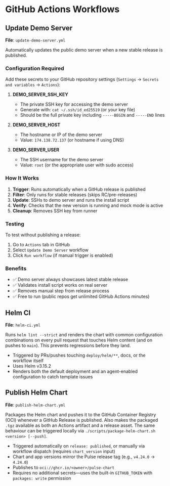 # GitHub Actions Workflows

## Update Demo Server

**File**: `update-demo-server.yml`

Automatically updates the public demo server when a new stable release is published.

### Configuration Required

Add these secrets to your GitHub repository settings (`Settings` → `Secrets and variables` → `Actions`):

1. **DEMO_SERVER_SSH_KEY**
   - The private SSH key for accessing the demo server
   - Generate with: `cat ~/.ssh/id_ed25519` (or your key file)
   - Should be the full private key including `-----BEGIN` and `-----END` lines

2. **DEMO_SERVER_HOST**
   - The hostname or IP of the demo server
   - Value: `174.138.72.137` (or hostname if using DNS)

3. **DEMO_SERVER_USER**
   - The SSH username for the demo server
   - Value: `root` (or the appropriate user with sudo access)

### How It Works

1. **Trigger**: Runs automatically when a GitHub release is published
2. **Filter**: Only runs for stable releases (skips RC/pre-releases)
3. **Update**: SSHs to demo server and runs the install script
4. **Verify**: Checks that the new version is running and mock mode is active
5. **Cleanup**: Removes SSH key from runner

### Testing

To test without publishing a release:
1. Go to `Actions` tab in GitHub
2. Select `Update Demo Server` workflow
3. Click `Run workflow` (if manual trigger is enabled)

### Benefits

- ✅ Demo server always showcases latest stable release
- ✅ Validates install script works on real server
- ✅ Removes manual step from release process
- ✅ Free to run (public repos get unlimited GitHub Actions minutes)

## Helm CI

**File**: `helm-ci.yml`

Runs `helm lint --strict` and renders the chart with common configuration combinations on every pull request that touches Helm content (and on pushes to `main`). This prevents regressions before they land.

- Triggered by PRs/pushes touching `deploy/helm/**`, docs, or the workflow itself
- Uses Helm v3.15.2
- Renders both the default deployment and an agent-enabled configuration to catch template issues

## Publish Helm Chart

**File**: `publish-helm-chart.yml`

Packages the Helm chart and pushes it to the GitHub Container Registry (OCI) whenever a GitHub Release is published. Also makes the packaged `.tgz` available as both an Actions artifact and a release asset. The same behaviour can be triggered locally via `./scripts/package-helm-chart.sh <version> [--push]`.

- Triggered automatically on `release: published`, or manually via workflow dispatch (requires `chart_version` input)
- Chart and app versions mirror the Pulse release tag (e.g., `v4.24.0` → `4.24.0`)
- Publishes to `oci://ghcr.io/<owner>/pulse-chart`
- Requires no additional secrets—uses the built-in `GITHUB_TOKEN` with `packages: write` permission

